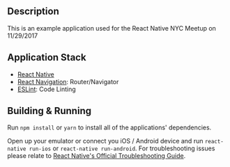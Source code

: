 ## Description
This is an example application used for the React Native NYC Meetup on 11/29/2017

## Application Stack
 * [React Native](https://facebook.github.io/react-native/)
 * [React Navigation](https://reactnavigation.org/): Router/Navigator
 * [ESLint](http://eslint.org/): Code Linting

## Building & Running
Run `npm install` or `yarn` to install all of the applications' dependencies.

Open up your emulator or connect you iOS / Android device and run `react-native run-ios` or `react-native run-android`.
For troubleshooting issues please relate to
[React Native's Official Troubleshooting Guide](https://facebook.github.io/react-native/docs/troubleshooting.html).
